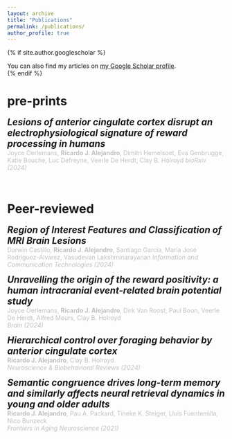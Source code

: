 ```yaml
---
layout: archive
title: "Publications"
permalink: /publications/
author_profile: true
---
```


{% if site.author.googlescholar %}
  <div class="wordwrap">You can also find my articles on <a href="{{site.author.googlescholar}}">my Google Scholar profile</a>.</div>
{% endif %}

<br>

pre-prints
=====

<span style="font-size:21px">***Lesions of anterior cingulate cortex disrupt an electrophysiological signature of reward processing in humans***</span>  
<span style="color:#C0C0C0">Joyce Oerlemans, **Ricardo J. Alejandro**, Dimitri Hemelsoet, Eva Genbrugge, Katie Bouche, Luc Defreyne, Veerle De Herdt, Clay B. Holroyd</span>
<span style="color:#C0C0C0">*bioRxiv (2024)*</span> <!-- journal (year) -->
&nbsp; <!-- space between the icons -->
<a href="https://www.biorxiv.org/content/10.1101/2024.12.04.626789.abstract" target="_blank"><i class="fa fa-link" aria-hidden="true"></i></a> <!-- URL -->

<br>

Peer-reviewed
=====

<span style="font-size:21px">***Region of Interest Features and Classification of MRI Brain Lesions***</span>  
<span style="color:#C0C0C0">Darwin Castillo, **Ricardo J. Alejandro**, Santiago García, María José Rodríguez-Álvarez, Vasudevan Lakshminarayanan</span>  <!-- authors -->
<span style="color:#C0C0C0">*Information and Communication Technologies (2024)*</span> <!-- journal (year) -->
&nbsp; <!-- space between the icons -->
<a href="https://link.springer.com/chapter/10.1007/978-3-031-75431-9_4" target="_blank"><i class="fa fa-link" aria-hidden="true"></i></a> <!-- URL -->

<span style="font-size:21px">***Unravelling the origin of the reward positivity: a human intracranial event-related brain potential study***</span>  
<span style="color:#C0C0C0">Joyce Oerlemans, **Ricardo J. Alejandro**, Dirk Van Roost, Paul Boon, Veerle De Herdt, Alfred Meurs, Clay B. Holroyd</span>  
<span style="color:#C0C0C0">*Brain (2024)*</span>
&nbsp; <!-- space between the icons -->
<a href="https://academic.oup.com/brain/advance-article-abstract/doi/10.1093/brain/awae259/7727398" target="_blank"><i class="fa fa-link" aria-hidden="true"></i></a> <!-- URL -->

<span style="font-size:21px">***Hierarchical control over foraging behavior by anterior cingulate cortex***</span>  
<span style="color:#C0C0C0">**Ricardo J. Alejandro**, Clay B. Holroyd</span><!-- authors -->  
<span style="color:#C0C0C0">*Neuroscience & Biobehavioral Reviews (2024)*</span><!-- journal (year) --> 
&nbsp; <!-- space between the icons -->
<a href="https://www.sciencedirect.com/science/article/pii/S0149763424000927" target="_blank"><i class="fa fa-link" aria-hidden="true"></i></a>
&nbsp; <!-- space between the icons -->
<a href="../files/Alejandro_&_Holroyd_2024.pdf" target="_blank"><i class="fa fa-file-pdf" aria-hidden="true"></i></a>

<span style="font-size:21px">***Semantic congruence drives long-term memory and similarly affects neural retrieval dynamics in young and older adults***</span>  
<span style="color:#C0C0C0">**Ricardo J. Alejandro**, Pau A. Packard, Tineke K. Steiger, Lluis Fuentemilla, Nico Bunzeck</span><!-- authors -->  
<span style="color:#C0C0C0">*Frontiers in Aging Neuroscience (2021)*</span><!-- journal (year) --> 
&nbsp; <!-- space between the icons -->
<a href="https://www.frontiersin.org/journals/aging-neuroscience/articles/10.3389/fnagi.2021.683908/full" target="_blank"><i class="fa fa-link" aria-hidden="true"></i></a>
&nbsp; <!-- space between the icons -->
<a href="../files/Alejandro_et_al_2021.pdf" target="_blank"><i class="fa fa-file-pdf" aria-hidden="true"></i></a>